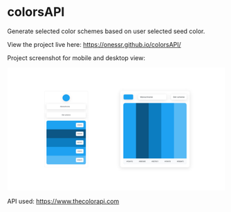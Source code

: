 # colorsAPI

Generate selected color schemes based on user selected seed color.

View the project live here: https://onessr.github.io/colorsAPI/

Project screenshot for mobile and desktop view:

![colorsAPI live mobile and desktop view screenshot](./_assets/colorsApi_mobile_desktop.png)

API used: https://www.thecolorapi.com

